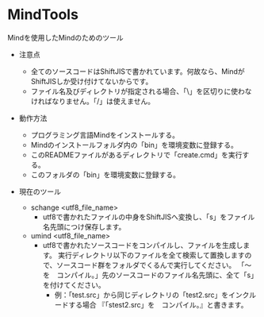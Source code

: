 # MindTools
Mindを使用したMindのためのツール

- 注意点
  - 全てのソースコードはShiftJISで書かれています。何故なら、MindがShiftJISしか受け付けてないからです。
  - ファイル名及びディレクトリが指定される場合、「\」を区切りに使わなければなりません。「/」は使えません。

- 動作方法
  - プログラミング言語Mindをインストールする。
  - Mindのインストールフォルダ内の「bin」を環境変数に登録する。
  - このREADMEファイルがあるディレクトリで「create.cmd」を実行する。
  - このフォルダの「bin」を環境変数に登録する。

- 現在のツール
  - schange \<utf8_file_name>
    - utf8で書かれたファイルの中身をShiftJISへ変換し、「s」をファイル名先頭につけ保存します。
  - umind \<utf8_file_name>
    - utf8で書かれたソースコードをコンパイルし、ファイルを生成します。
    実行ディレクトリ以下のファイルを全て検索して置換しますので、ソースコード群をフォルダでくるんで実行してください。
    「～を　コンパイル。」先のソースコードのファイル名先頭に、全て「s」を付けてください。
      - 例：「test.src」から同じディレクトリの「test2.src」をインクルードする場合
      『「stest2.src」を　コンパイル。』と書きます。